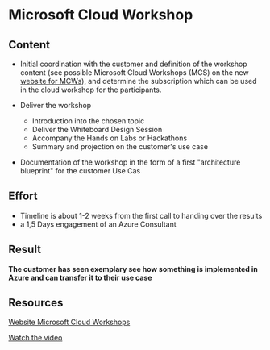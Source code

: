 # Microsoft Cloud Workshop

## Content

- Initial coordination with the customer and definition of the workshop content (see possible Microsoft Cloud Workshops (MCS) on the new [website for MCWs](https://microsoftcloudworkshop.com/)), and determine the subscription which can be used in the cloud workshop for the participants.
- Deliver the workshop

  - Introduction into the chosen topic
  - Deliver the Whiteboard Design Session
  - Accompany the Hands on Labs or Hackathons​
  - Summary and projection on the customer's use case

- Documentation of the workshop in the form of a first "architecture blueprint" for the customer Use Cas

## Effort

- Timeline is about 1-2 weeks from the first call to handing over the results
- a 1,5 Days engagement of an Azure Consultant

## Result

__The customer has seen exemplary see how something is implemented in Azure and can transfer it to their use case__

## Resources

[Website Microsoft Cloud Workshops](https://microsoftcloudworkshop.com/)

[Watch the video](https://www.microsoft.com/en-us/videoplayer/embed/RE2PtTo)

